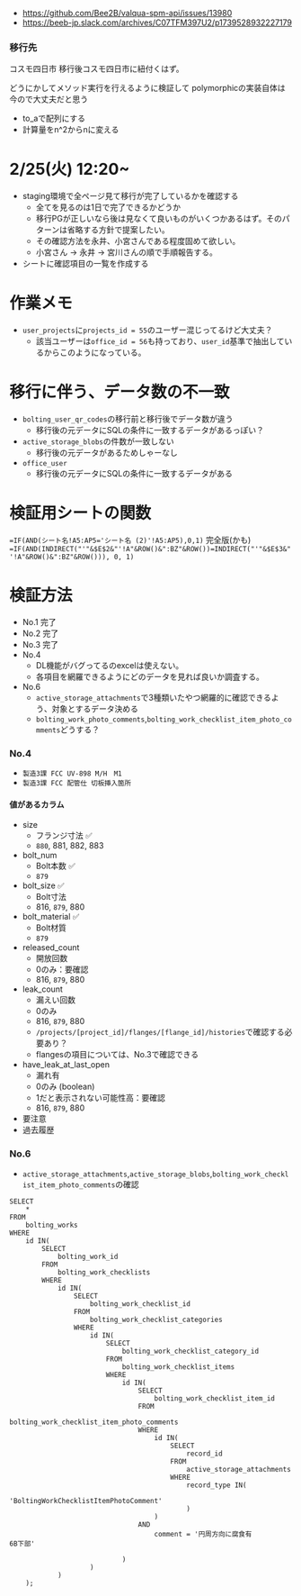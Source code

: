- https://github.com/Bee2B/valqua-spm-api/issues/13980
- https://beeb-jp.slack.com/archives/C07TFM397U2/p1739528932227179

### 移行先
コスモ四日市
移行後コスモ四日市に紐付くはず。

どうにかしてメソッド実行を行えるように検証して
polymorphicの実装自体は今ので大丈夫だと思う

- to_aで配列にする
- 計算量をn^2からnに変える

# 2/25(火) 12:20~
- staging環境で全ページ見て移行が完了しているかを確認する
  - 全てを見るのは1日で完了できるかどうか
  - 移行PGが正しいなら後は見なくて良いものがいくつかあるはず。そのパターンは省略する方針で提案したい。
  - その確認方法を永井、小宮さんである程度固めて欲しい。
  - 小宮さん → 永井 → 宮川さんの順で手順報告する。
- シートに確認項目の一覧を作成する

# 作業メモ
- `user_projects`に`projects_id = 55`のユーザー混じってるけど大丈夫？
  - 該当ユーザーは`office_id = 56`も持っており、`user_id`基準で抽出しているからこのようになっている。
 
  
# 移行に伴う、データ数の不一致
- `bolting_user_qr_codes`の移行前と移行後でデータ数が違う
  - 移行後の元データにSQLの条件に一致するデータがあるっぽい？
- `active_storage_blobs`の件数が一致しない
  - 移行後の元データがあるためしゃーなし
- `office_user`
  - 移行後の元データにSQLの条件に一致するデータがある
 
# 検証用シートの関数
`=IF(AND(シート名!A5:AP5='シート名 (2)'!A5:AP5),0,1)`
完全版(かも)
`=IF(AND(INDIRECT("'"&$E$2&"'!A"&ROW()&":BZ"&ROW())=INDIRECT("'"&$E$3&"'!A"&ROW()&":BZ"&ROW())), 0, 1)`

# 検証方法
- No.1 完了
- No.2 完了
- No.3 完了
- No.4 
  - DL機能がバグってるのexcelは使えない。
  - 各項目を網羅できるようにどのデータを見れば良いか調査する。
- No.6
  - `active_storage_attachments`で3種類いたやつ網羅的に確認できるよう、対象とするデータ決める
  - `bolting_work_photo_comments`,`bolting_work_checklist_item_photo_comments`どうする？


### No.4
  - `製造3課 FCC UV-898 M/H　M1`
  - `製造3課 FCC 配管仕 切板挿入箇所`
 
#### 値があるカラム
  - size
    - フランジ寸法 ✅
    - `880`, 881, 882, 883
  - bolt_num
    - Bolt本数 ✅
	- `879`
  - bolt_size ✅
    - Bolt寸法
    - 816, `879`, 880
  - bolt_material ✅
    - Bolt材質
    - `879`
  - released_count
    - 開放回数
	- 0のみ：要確認
    - 816, `879`, 880
  - leak_count
    - 漏えい回数
	- 0のみ
    - 816, `879`, 880
	- `/projects/[project_id]/flanges/[flange_id]/histories`で確認する必要あり？
	- flangesの項目については、No.3で確認できる
  - have_leak_at_last_open
    - 漏れ有
	- 0のみ (boolean)
	- 1だと表示されない可能性高：要確認
    - 816, `879`, 880
  - 要注意
  - 過去履歴

### No.6
- `active_storage_attachments`,`active_storage_blobs`,`bolting_work_checklist_item_photo_comments`の確認
```
SELECT
	*
FROM
	bolting_works
WHERE
	id IN(
		SELECT
			bolting_work_id
		FROM
			bolting_work_checklists
		WHERE
			id IN(
				SELECT
					bolting_work_checklist_id
				FROM
					bolting_work_checklist_categories
				WHERE
					id IN(
						SELECT
							bolting_work_checklist_category_id
						FROM
							bolting_work_checklist_items
						WHERE
							id IN(
								SELECT
									bolting_work_checklist_item_id
								FROM
									bolting_work_checklist_item_photo_comments
								WHERE
									id IN(
										SELECT
											record_id
										FROM
											active_storage_attachments
										WHERE
											record_type IN(
												'BoltingWorkChecklistItemPhotoComment'
											)
									)
								AND
									comment = '円周方向に腐食有
6B下部'

							)
					)
			)
	);
```

